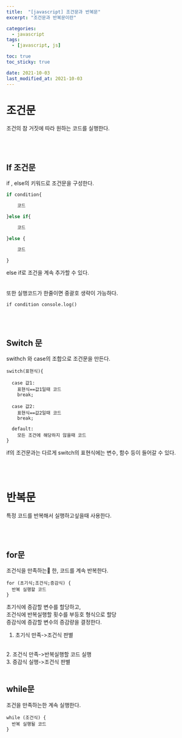 ```yaml
---
title:  "[javascript] 조건문과 반복문"
excerpt: "조건문과 반복문이란"

categories:
  - javascript
tags:
  - [javascript, js]

toc: true
toc_sticky: true

date: 2021-10-03
last_modified_at: 2021-10-03
---
```



# 조건문
조건의 참 거짓에 따라 원하는 코드를 실행한다.  

<br/><br/>

## If 조건문
if , else의 키워드로 조건문을 구성한다.

```javascript
if condition{

    코드

}else if{

    코드

}else {

    코드

}
```
else if로 조건을 계속 추가할 수 있다.  <br/>
<br/><br/>
또한 실행코드가 한줄이면 중괄호 생략이 가능하다.
```
if condition console.log()
```
<br/><br/>
## Switch 문
swithch 와 case의 조합으로 조건문을 만든다.


```
switch(표현식){

  case 값1:
    표현식==값1일때 코드
    break;

  case 값2:
    표현식==값2일때 코드
    break;

  default:
    모든 조건에 해당하지 않을때 코드
}
```

if의 조건문과는 다르게 switch의 표현식에는 변수, 함수 등이 들어갈 수 있다.  

<br/>
<br/>

# 반복문
특정 코드를 반복해서 실행하고싶을때 사용한다.

<br/>
<br/>

## for문

조건식을 만족하는 한, 코드를 계속 반복한다.

```javascript:for.javascript
for (초기식;조건식;증감식) {
  반복 실행할 코드
}
```

초기식에 증감할 변수를 할당하고, <br/>
조건식에 반복실행할 횟수를 부등호 형식으로 할당<br/>
증감식에 증감할 변수의 증감량을 결정한다.<br/>

1. 초기식 만족->조건식 판별
<br/>
2. 조건식 만족->반복실행할 코드 실행
<br/>
3. 증감식 실행->조건식 판별
<br/>
<br/>

## while문
조건을 만족하는한 계속 실행한다.
```
while (조건식) {
  반복 실행될 코드
}
```



